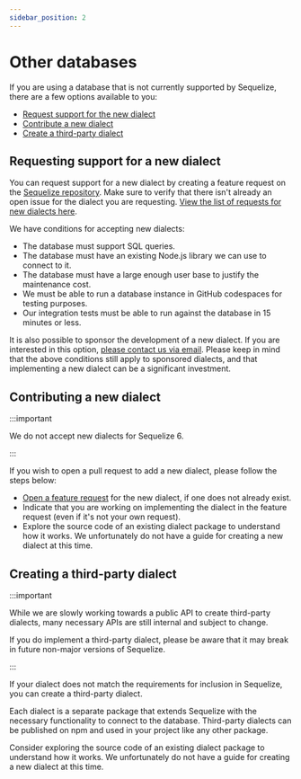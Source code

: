 ```yaml
---
sidebar_position: 2
---
```


# Other databases

If you are using a database that is not currently supported by Sequelize, there are a few options available to you:

- [Request support for the new dialect](#requesting-support-for-a-new-dialect)
- [Contribute a new dialect](#contributing-a-new-dialect)
- [Create a third-party dialect](#creating-a-third-party-dialect)

## Requesting support for a new dialect

You can request support for a new dialect by creating a feature request on the [Sequelize repository](https://github.com/sequelize/sequelize).
Make sure to verify that there isn't already an open issue for the dialect you are requesting. [View the list of requests for new dialects here](https://github.com/sequelize/sequelize/issues?q=is%3Aopen+is%3Aissue+label%3A%22dialect%3A+new%22).

We have conditions for accepting new dialects:

- The database must support SQL queries.
- The database must have an existing Node.js library we can use to connect to it.
- The database must have a large enough user base to justify the maintenance cost.
- We must be able to run a database instance in GitHub codespaces for testing purposes.
- Our integration tests must be able to run against the database in 15 minutes or less.

It is also possible to sponsor the development of a new dialect. If you are interested in this option, [please contact us via email](https://github.com/sequelize/sequelize/blob/main/CONTACT.md).
Please keep in mind that the above conditions still apply to sponsored dialects, and that implementing a new dialect can be a significant investment.

## Contributing a new dialect

:::important

We do not accept new dialects for Sequelize 6.

:::

If you wish to open a pull request to add a new dialect, please follow the steps below:

- [Open a feature request](#requesting-support-for-a-new-dialect) for the new dialect, if one does not already exist.
- Indicate that you are working on implementing the dialect in the feature request (even if it's not your own request).
- Explore the source code of an existing dialect package to understand how it works. We unfortunately do not have a guide for creating a new dialect at this time.

## Creating a third-party dialect

:::important

While we are slowly working towards a public API to create third-party dialects, many necessary APIs are
still internal and subject to change.

If you do implement a third-party dialect, please be aware that it may break in future non-major versions of Sequelize.

:::

If your dialect does not match the requirements for inclusion in Sequelize, you can create a third-party dialect.

Each dialect is a separate package that extends Sequelize with the necessary functionality to connect to the database.
Third-party dialects can be published on npm and used in your project like any other package.

Consider exploring the source code of an existing dialect package to understand how it works.
We unfortunately do not have a guide for creating a new dialect at this time.
